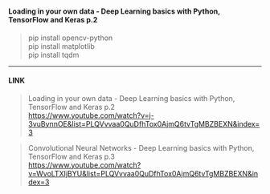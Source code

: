 ###
#### Loading in your own data - Deep Learning basics with Python, TensorFlow and Keras p.2
> pip install opencv-python <br>
> pip install matplotlib <br>
> pip install tqdm
---

#### LINK
> Loading in your own data - Deep Learning basics with Python, TensorFlow and Keras p.2 <br>
https://www.youtube.com/watch?v=j-3vuBynnOE&list=PLQVvvaa0QuDfhTox0AjmQ6tvTgMBZBEXN&index=3

> Convolutional Neural Networks - Deep Learning basics with Python, TensorFlow and Keras p.3 <br>
https://www.youtube.com/watch?v=WvoLTXIjBYU&list=PLQVvvaa0QuDfhTox0AjmQ6tvTgMBZBEXN&index=3
